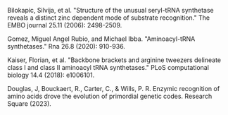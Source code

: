 
Bilokapic, Silvija, et al. "Structure of the unusual seryl-tRNA synthetase reveals a distinct zinc dependent mode of substrate recognition." The EMBO journal 25.11 (2006): 2498-2509.




Gomez, Miguel Angel Rubio, and Michael Ibba. "Aminoacyl-tRNA synthetases." Rna 26.8 (2020): 910-936.




Kaiser, Florian, et al. "Backbone brackets and arginine tweezers delineate class I and class II aminoacyl tRNA synthetases." PLoS computational biology 14.4 (2018): e1006101.


Douglas, J, Bouckaert, R., Carter, C., & Wills, P. R. Enzymic recognition of amino acids drove the evolution of primordial genetic codes. Research Square (2023).